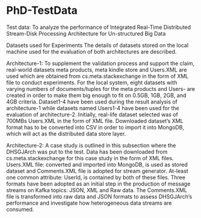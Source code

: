 # PhD-TestData
Test data: To analyze the performance of Integrated Real-Time Distributed Stream-Disk Processing Architecture for Un-structured Big Data

Datasets used for Experiments
The details of datasets stored on the local machine used for the evaluation of both architectures are described.

Architecture-1:
To supplement the validation process and support the claim, real-world datasets meta products, meta kindle store and Users.XML are used which
are obtained from cs.meta.stackexchange in the form of XML file to conduct experiments. For the local system, eight datasets with varying numbers of documents/tuples for the meta products
and Users- are created in order to make them big enough to fit on 0.5GB, 1GB, 2GB, and 4GB criteria. Dataset1-4 have been used during the result analysis of architecture-1 while datasets named Users1-4 have been used for the evaluation of architecture-2. Initially, real-life dataset selected was of 700MBs Users.XML in the form of XML file. Downloaded dataset’s XML format has to be converted into CSV in order to import it into MongoDB, which will act as the distributed data store layer.

Architecture-2:
A case study is outlined in this subsection where the DHSGJArch was put to the test. Data has been downloaded from cs.meta.stackexchange for this case study in the form of XML files. Users.XML file: converted and imported into MongoDB, is used as stored dataset and Comments.XML file is adopted for stream generator. At-least one common attribute: UserId, is contained
by both of these files. Three formats have been adopted as an initial step in the production of message streams on Kafka topics: JSON, XML and Raw data.
The Comments.XML file is transformed into raw data and JSON formats to assess DHSGJArch’s performance and investigate how heterogeneous data streams are consumed.
